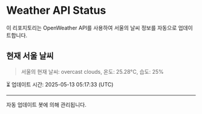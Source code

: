 
# Weather API Status

이 리포지토리는 OpenWeather API를 사용하여 서울의 날씨 정보를 자동으로 업데이트합니다.

## 현재 서울 날씨
> 서울의 현재 날씨: overcast clouds, 온도: 25.28°C, 습도: 25%

⏳ 업데이트 시간: 2025-05-13 05:17:33 (UTC)

---
자동 업데이트 봇에 의해 관리됩니다.

